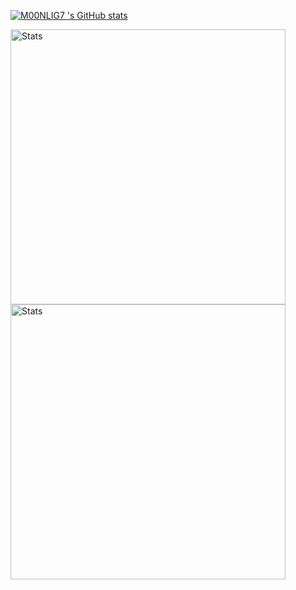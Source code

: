 [![M00NLIG7
's GitHub stats](https://github-readme-stats.vercel.app/api?username=M00NLIG7
)](https://github.com/anuraghazra/github-readme-stats)

<td align="center" width="440" border="0">
		<img src="https://github-readme-stats.vercel.app/api?username=M00NLIG7&show_icons=true&hide_border=true&bg_color=161b22&icon_color=79c0ff&text_color=c9d1d9&title_color=79c0ff" alt="Stats" width="440" />
		<img src="https://github-readme-stats.vercel.app/api/top-langs/?username=M00NLIG7&show_icons=true&hide_border=true&bg_color=161b22&icon_color=79c0ff&text_color=c9d1d9&title_color=79c0ff&layout=compact&card_width=440&langs_count=6" alt="Stats" width="440" />
